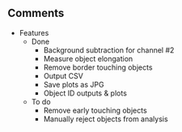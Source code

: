 ## Comments

- Features
    - Done
        - Background subtraction for channel #2
        - Measure object elongation
        - Remove border touching objects
        - Output CSV
        - Save plots as JPG
        - Object ID outputs & plots
    - To do
        - Remove early touching objects
        - Manually reject objects from analysis